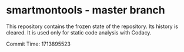 # smartmontools - master branch

This repository contains the frozen state of the repository.
Its history is cleared. It is used only for static code
analysis with Codacy.

Commit Time: 1713895523